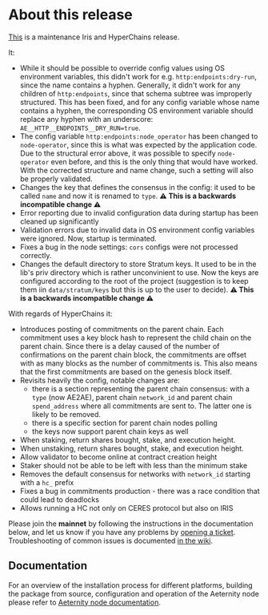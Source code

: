 # About this release

[This](https://github.com/aeternity/aeternity/releases/tag/v6.8.0) is a maintenance Iris and HyperChains release.

It:
* While it should be possible to override config values using OS environment variables,
  this didn't work for e.g. `http:endpoints:dry-run`, since the name contains a hyphen.
  Generally, it didn't work for any children of `http:endpoints`, since that schema subtree
  was improperly structured. This has been fixed, and for any config variable whose name contains
  a hyphen, the corresponding OS environment variable should replace any hyphen with an underscore:
  `AE__HTTP__ENDPOINTS__DRY_RUN=true`.
* The config variable `http:endpoints:node_operator` has been changed to `node-operator`, since
  this is what was expected by the application code. Due to the structural error above, it was
  possible to specify `node-operator` even before, and this is the only thing that would have worked.
  With the corrected structure and name change, such a setting will also be properly validated.
* Changes the key that defines the consensus in the config: it used to be
  called `name` and now it is renamed to `type`. **:warning: This is a backwards
  incompatible change :warning:**
* Error reporting due to invalid configuration data during startup has been cleaned up significantly
* Validation errors due to invalid data in OS environment config variables were ignored. Now, startup is terminated.
* Fixes a bug in the node settings: `cors` configs were not processed
  correctly.
* Changes the default directory to store Stratum keys. It used to be in the
  lib's priv directory which is rather unconvinient to use. Now the keys are
  configured according to the root of the project (suggestion is to keep them
  iin `data/stratum/keys` but this is up to the user to decide). **:warning: This is a backwards
  incompatible change :warning:**

With regards of HyperChains it:
* Introduces posting of commitments on the parent chain. Each commitment
  uses a key block hash to represent the child chain on the parent chain.
  Since there is a delay caused of the number of confirmations on the parent
  chain block, the commitments are offset with as many blocks as the number of
  commitments is. This also means that the first commitments are based on the
  genesis block itself.
* Revisits heavily the config, notable changes are:
    * there is a section representing the parent chain consensus: with a
      `type` (now AE2AE), parent chain `network_id` and parent chain
      `spend_address` where all commitments are sent to. The latter one is
      likely to be removed.
    * there is a specific section for parent chain nodes polling
    * the keys now support parent chain keys as well
* When staking, return shares bought, stake, and execution height.
* When unstaking, return shares bought, stake, and execution height.
* Allow validator to become online at contract creation height
* Staker should not be able to be left with less than the minimum stake
* Removes the default consensus for networks with `network_id` starting with a
  `hc_` prefix
* Fixes a bug in commitments production - there was a race condition that
  could lead to deadlocks
* Allows running a HC not only on CERES protocol but also on IRIS


Please join the **mainnet** by following the instructions in the documentation below,
and let us know if you have any problems by [opening a ticket](https://github.com/aeternity/aeternity/issues).
Troubleshooting of common issues is documented [in the wiki](https://github.com/aeternity/aeternity/wiki/Troubleshooting).

## Documentation

For an overview of the installation process for different platforms,
building the package from source, configuration and operation of the Aeternity
node please refer to [Aeternity node documentation](https://docs.aeternity.io/).

